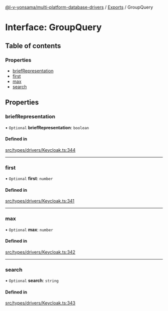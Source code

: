[@l-v-yonsama/multi-platform-database-drivers](../README.md) / [Exports](../modules.md) / GroupQuery

# Interface: GroupQuery

## Table of contents

### Properties

- [briefRepresentation](GroupQuery.md#briefrepresentation)
- [first](GroupQuery.md#first)
- [max](GroupQuery.md#max)
- [search](GroupQuery.md#search)

## Properties

### briefRepresentation

• `Optional` **briefRepresentation**: `boolean`

#### Defined in

[src/types/drivers/Keycloak.ts:344](https://github.com/l-v-yonsama/db-drivers/blob/b0e09fd/src/types/drivers/Keycloak.ts#L344)

___

### first

• `Optional` **first**: `number`

#### Defined in

[src/types/drivers/Keycloak.ts:341](https://github.com/l-v-yonsama/db-drivers/blob/b0e09fd/src/types/drivers/Keycloak.ts#L341)

___

### max

• `Optional` **max**: `number`

#### Defined in

[src/types/drivers/Keycloak.ts:342](https://github.com/l-v-yonsama/db-drivers/blob/b0e09fd/src/types/drivers/Keycloak.ts#L342)

___

### search

• `Optional` **search**: `string`

#### Defined in

[src/types/drivers/Keycloak.ts:343](https://github.com/l-v-yonsama/db-drivers/blob/b0e09fd/src/types/drivers/Keycloak.ts#L343)
